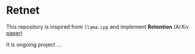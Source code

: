 # Retnet
This repository is inspired from `llama.cpp` and implement <b>Retention</b> (ArXiv [paper](https://arxiv.org/abs/2307.08621))

It is ongoing project ...